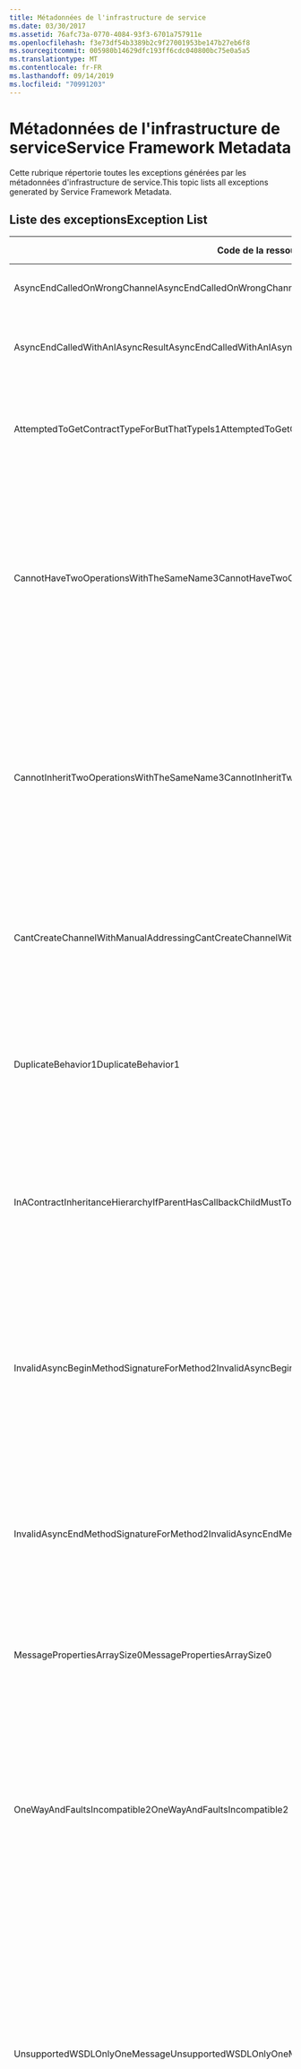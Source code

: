 ```yaml
---
title: Métadonnées de l'infrastructure de service
ms.date: 03/30/2017
ms.assetid: 76afc73a-0770-4084-93f3-6701a757911e
ms.openlocfilehash: f3e73df54b3389b2c9f27001953be147b27eb6f8
ms.sourcegitcommit: 005980b14629dfc193ff6cdc040800bc75e0a5a5
ms.translationtype: MT
ms.contentlocale: fr-FR
ms.lasthandoff: 09/14/2019
ms.locfileid: "70991203"
---
```

# <a name="service-framework-metadata"></a><span data-ttu-id="939ff-102">Métadonnées de l'infrastructure de service</span><span class="sxs-lookup"><span data-stu-id="939ff-102">Service Framework Metadata</span></span>
<span data-ttu-id="939ff-103">Cette rubrique répertorie toutes les exceptions générées par les métadonnées d'infrastructure de service.</span><span class="sxs-lookup"><span data-stu-id="939ff-103">This topic lists all exceptions generated by Service Framework Metadata.</span></span>  
  
## <a name="exception-list"></a><span data-ttu-id="939ff-104">Liste des exceptions</span><span class="sxs-lookup"><span data-stu-id="939ff-104">Exception List</span></span>  
  
|<span data-ttu-id="939ff-105">Code de la ressource</span><span class="sxs-lookup"><span data-stu-id="939ff-105">Resource Code</span></span>|<span data-ttu-id="939ff-106">Chaîne de la ressource</span><span class="sxs-lookup"><span data-stu-id="939ff-106">Resource String</span></span>|  
|-------------------|---------------------|  
|<span data-ttu-id="939ff-107">AsyncEndCalledOnWrongChannel</span><span class="sxs-lookup"><span data-stu-id="939ff-107">AsyncEndCalledOnWrongChannel</span></span>|<span data-ttu-id="939ff-108">Une méthode End asynchrone a été appelée sur le canal incorrect.</span><span class="sxs-lookup"><span data-stu-id="939ff-108">An asynchronous End was called on the wrong channel.</span></span>|  
|<span data-ttu-id="939ff-109">AsyncEndCalledWithAnIAsyncResult</span><span class="sxs-lookup"><span data-stu-id="939ff-109">AsyncEndCalledWithAnIAsyncResult</span></span>|<span data-ttu-id="939ff-110">Une méthode End asynchrone a été appelée avec un IAsyncResult à partir d'une méthode Begin différente.</span><span class="sxs-lookup"><span data-stu-id="939ff-110">An asynchronous End was called with an IAsyncResult from a different Begin method.</span></span>|  
|<span data-ttu-id="939ff-111">AttemptedToGetContractTypeForButThatTypeIs1</span><span class="sxs-lookup"><span data-stu-id="939ff-111">AttemptedToGetContractTypeForButThatTypeIs1</span></span>|<span data-ttu-id="939ff-112">Tentative d’obtenir le type de contrat pour le spécifié.</span><span class="sxs-lookup"><span data-stu-id="939ff-112">Attempted to get contract type for the specified.</span></span> <span data-ttu-id="939ff-113">Le type n’est pas un ServiceContract et n’hérite pas d’un ServiceContract.</span><span class="sxs-lookup"><span data-stu-id="939ff-113">The type is not a ServiceContract and it does not inherit a ServiceContract.</span></span>|  
|<span data-ttu-id="939ff-114">CannotHaveTwoOperationsWithTheSameName3</span><span class="sxs-lookup"><span data-stu-id="939ff-114">CannotHaveTwoOperationsWithTheSameName3</span></span>|<span data-ttu-id="939ff-115">Deux opérations dans le même contrat ne peuvent pas avoir le même nom.</span><span class="sxs-lookup"><span data-stu-id="939ff-115">Cannot have two operations in the same contract with the same name.</span></span> <span data-ttu-id="939ff-116">Les méthodes spécifiées du type spécifié ne respectent pas cette règle.</span><span class="sxs-lookup"><span data-stu-id="939ff-116">The specified methods in the specified type violate this rule.</span></span> <span data-ttu-id="939ff-117">Modifiez le nom d'une des opérations en modifiant le nom de la méthode ou en utilisant la propriété Name de l'attribut OperationContractAttribute.</span><span class="sxs-lookup"><span data-stu-id="939ff-117">Change the name of one of the operations by changing the method name or by using the Name property of OperationContractAttribute.</span></span>|  
|<span data-ttu-id="939ff-118">CannotInheritTwoOperationsWithTheSameName3</span><span class="sxs-lookup"><span data-stu-id="939ff-118">CannotInheritTwoOperationsWithTheSameName3</span></span>|<span data-ttu-id="939ff-119">Impossible d'hériter de deux opérations différentes portant le même nom.</span><span class="sxs-lookup"><span data-stu-id="939ff-119">Cannot inherit two different operations with the same name.</span></span> <span data-ttu-id="939ff-120">L'opération spécifiée des contrats spécifiés violent cette règle.</span><span class="sxs-lookup"><span data-stu-id="939ff-120">The specified operation from the specified contracts violate this rule.</span></span> <span data-ttu-id="939ff-121">Modifiez le nom d'une des opérations en modifiant le nom de la méthode ou en utilisant la propriété Name de l'attribut OperationContractAttribute.</span><span class="sxs-lookup"><span data-stu-id="939ff-121">Change the name of one of the operations by changing the method name or by using the Name property of OperationContractAttribute.</span></span>|  
|<span data-ttu-id="939ff-122">CantCreateChannelWithManualAddressing</span><span class="sxs-lookup"><span data-stu-id="939ff-122">CantCreateChannelWithManualAddressing</span></span>|<span data-ttu-id="939ff-123">Impossible de créer un canal pour un contrat qui requiert une demande/réponse et une liaison qui requiert l'adressage manuel mais prend en charge uniquement la communication duplex.</span><span class="sxs-lookup"><span data-stu-id="939ff-123">Cannot create a channel for a contract that requires a request/reply and a binding that requires manual addressing but only supports duplex communication.</span></span>|  
|<span data-ttu-id="939ff-124">DuplicateBehavior1</span><span class="sxs-lookup"><span data-stu-id="939ff-124">DuplicateBehavior1</span></span>|<span data-ttu-id="939ff-125">La valeur ne peut pas être ajoutée à la collection.</span><span class="sxs-lookup"><span data-stu-id="939ff-125">The value cannot be added to the collection.</span></span> <span data-ttu-id="939ff-126">La collection contient déjà un élément du même type spécifié.</span><span class="sxs-lookup"><span data-stu-id="939ff-126">The collection already contains an item of the same specified type.</span></span> <span data-ttu-id="939ff-127">Cette collection ne prend en charge qu’une seule instance de chaque type.</span><span class="sxs-lookup"><span data-stu-id="939ff-127">This collection only supports one instance of each type.</span></span>|  
|<span data-ttu-id="939ff-128">InAContractInheritanceHierarchyIfParentHasCallbackChildMustToo</span><span class="sxs-lookup"><span data-stu-id="939ff-128">InAContractInheritanceHierarchyIfParentHasCallbackChildMustToo</span></span>|<span data-ttu-id="939ff-129">Étant donné que le contrat de service de base spécifié a un contrat de rappel spécifié, le contrat de service dérivé spécifié doit également spécifier le type spécifié ou un type dérivé comme contrat de rappel.</span><span class="sxs-lookup"><span data-stu-id="939ff-129">Because the specified base service contract has a specified callback contract, the specified derived service contract must also specify either the specified type, or a derived type as its callback contract.</span></span>|  
|<span data-ttu-id="939ff-130">InvalidAsyncBeginMethodSignatureForMethod2</span><span class="sxs-lookup"><span data-stu-id="939ff-130">InvalidAsyncBeginMethodSignatureForMethod2</span></span>|<span data-ttu-id="939ff-131">La signature de méthode Begin asynchrone est non valide pour la méthode spécifiée dans le type d'élément ServiceContract spécifié.</span><span class="sxs-lookup"><span data-stu-id="939ff-131">Invalid asynchronous Begin method signature for the specified method in the specified ServiceContract type.</span></span> <span data-ttu-id="939ff-132">Votre méthode Begin doit prendre un élément AsyncCallback et un objet pour ses deux derniers arguments et renvoyer un élément IAsyncResult.</span><span class="sxs-lookup"><span data-stu-id="939ff-132">Your begin method must take an AsyncCallback and an object as the last two arguments and return an IAsyncResult.</span></span>|  
|<span data-ttu-id="939ff-133">InvalidAsyncEndMethodSignatureForMethod2</span><span class="sxs-lookup"><span data-stu-id="939ff-133">InvalidAsyncEndMethodSignatureForMethod2</span></span>|<span data-ttu-id="939ff-134">La signature de méthode End asynchrone est non valide pour la méthode spécifiée dans le type d'élément ServiceContract spécifié.</span><span class="sxs-lookup"><span data-stu-id="939ff-134">Invalid asynchronous End method signature for the specified method in the specified ServiceContract type.</span></span> <span data-ttu-id="939ff-135">Votre méthode End doit prendre un élément IAsyncResult comme dernier argument.</span><span class="sxs-lookup"><span data-stu-id="939ff-135">Your end method must take an IAsyncResult as the last argument.</span></span>|  
|<span data-ttu-id="939ff-136">MessagePropertiesArraySize0</span><span class="sxs-lookup"><span data-stu-id="939ff-136">MessagePropertiesArraySize0</span></span>|<span data-ttu-id="939ff-137">Le tableau passé n'a pas suffisamment d'espace pour contenir toutes les propriétés contenues dans cette collection.</span><span class="sxs-lookup"><span data-stu-id="939ff-137">The array that was passed does not have enough space to hold all the properties contained by this collection.</span></span>|  
|<span data-ttu-id="939ff-138">OneWayAndFaultsIncompatible2</span><span class="sxs-lookup"><span data-stu-id="939ff-138">OneWayAndFaultsIncompatible2</span></span>|<span data-ttu-id="939ff-139">La méthode spécifiée dans le type spécifié est marquée avec IsOneWay=true et déclare un ou plusieurs attributs FaultContractAttributes.</span><span class="sxs-lookup"><span data-stu-id="939ff-139">The specified method in the specified type is marked as IsOneWay=true and declares one or more FaultContractAttributes.</span></span> <span data-ttu-id="939ff-140">Les méthodes monodirectionnelles ne peuvent pas déclarer d'attributs FaultContractAttributes.</span><span class="sxs-lookup"><span data-stu-id="939ff-140">One-way methods cannot declare FaultContractAttributes.</span></span> <span data-ttu-id="939ff-141">Définissez IsOneWay à « false » ou supprimez les attributs FaultContractAttributes.</span><span class="sxs-lookup"><span data-stu-id="939ff-141">Change IsOneWay to false or remove the FaultContractAttributes.</span></span>|  
|<span data-ttu-id="939ff-142">UnsupportedWSDLOnlyOneMessage</span><span class="sxs-lookup"><span data-stu-id="939ff-142">UnsupportedWSDLOnlyOneMessage</span></span>|<span data-ttu-id="939ff-143">Web Services Description Language non pris en charge.</span><span class="sxs-lookup"><span data-stu-id="939ff-143">Unsupported Web Services Description Language.</span></span> <span data-ttu-id="939ff-144">Une seule une partie de message est prise en charge pour les messages d'erreur.</span><span class="sxs-lookup"><span data-stu-id="939ff-144">Only one message part is supported for fault messages.</span></span> <span data-ttu-id="939ff-145">Ce message d'erreur fait référence à plusieurs parties de message.</span><span class="sxs-lookup"><span data-stu-id="939ff-145">This fault message refers to more than one message part.</span></span> <span data-ttu-id="939ff-146">Si vous avez un accès en édition au fichier WSDL, vous pouvez résoudre le problème en supprimant les parties de messages superflues de telle sorte que le message d'erreur ne fasse référence qu'à une seule partie.</span><span class="sxs-lookup"><span data-stu-id="939ff-146">If you have edit access to the Web Services Description Language file, you can fix the problem by removing the extra message parts such that fault message references just one part.</span></span>|  
|<span data-ttu-id="939ff-147">UnsupportedWSDLTheFault</span><span class="sxs-lookup"><span data-stu-id="939ff-147">UnsupportedWSDLTheFault</span></span>|<span data-ttu-id="939ff-148">Web Services Description Language non pris en charge.</span><span class="sxs-lookup"><span data-stu-id="939ff-148">Unsupported Web Services Description Language.</span></span> <span data-ttu-id="939ff-149">La partie du message d'erreur doit faire référence à un élément.</span><span class="sxs-lookup"><span data-stu-id="939ff-149">The fault message part must reference an element.</span></span> <span data-ttu-id="939ff-150">Ce message d'erreur ne fait pas référence à un élément.</span><span class="sxs-lookup"><span data-stu-id="939ff-150">This fault message does not refer to an element.</span></span> <span data-ttu-id="939ff-151">Si vous avez un accès en édition au document WSDL, vous pouvez résoudre le problème en faisant référence à un élément de schéma à l'aide de l'attribut « element ».</span><span class="sxs-lookup"><span data-stu-id="939ff-151">If you have edit access to the Web Services Definition Language document, you can fix the problem by referencing a schema element using the 'element' attribute.</span></span>|  
|<span data-ttu-id="939ff-152">WsdlImportErrorDependencyDetail</span><span class="sxs-lookup"><span data-stu-id="939ff-152">WsdlImportErrorDependencyDetail</span></span>|<span data-ttu-id="939ff-153">Une erreur s'est produite lors de l'important du spécifié dont dépend l'autre valeur spécifiée.</span><span class="sxs-lookup"><span data-stu-id="939ff-153">An error occurred while importing the specified that the other specified value is dependent on.</span></span> <span data-ttu-id="939ff-154">Le Xpath est également spécifié.</span><span class="sxs-lookup"><span data-stu-id="939ff-154">The Xpath is also specified.</span></span>|  
|<span data-ttu-id="939ff-155">XsdMissingRequiredAttribute1</span><span class="sxs-lookup"><span data-stu-id="939ff-155">XsdMissingRequiredAttribute1</span></span>|<span data-ttu-id="939ff-156">Attribut requis spécifié manquant.</span><span class="sxs-lookup"><span data-stu-id="939ff-156">Missing the specified required attribute.</span></span>|
